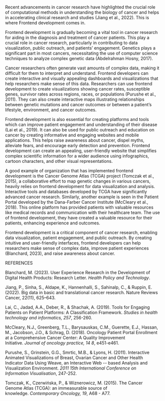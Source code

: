 Recent advancements in cancer research have highlighted the crucial role of computational methods in understanding the biology of cancer and helps in accelerating clinical research and studies (Jiang et al., 2022). This is where Frontend development comes in.

Frontend development is gradually becoming a vital tool in cancer research for aiding in the diagnosis and treatment of cancer patients. This play a crucial role in cancer research, particularly in contributing to data visualization, public outreach, and patients’ engagement. Genetics plays a significant part in most cancers, necessitating the use of computer science techniques to analyze complex genetic data (Abdelrahman Hosny, 2017).

Cancer researchers often generate vast amounts of complex data, making it difficult for them to interpret and understand. Frontend developers can create interactive and visually appealing dashboards and visualizations that help researchers make sense of this data. Researchers can use frontend development to create visualizations showing cancer rates, susceptible genes, survivor rates across regions, races, or populations (Purushe et al., 2011). They can also create interactive maps illustrating relationships between genetic mutations and cancer outcomes or between a patient’s lifestyle, environment, and cancer outcomes.

Frontend development is also essential for creating platforms and tools which can improve patient engagement and understanding of their disease (Lai et al., 2019). It can also be used for public outreach and education on cancer by creating informative and engaging websites and mobile applications. This helps raise awareness about cancer, dispel myths, alleviate fears, and encourage early detection and prevention. Frontend development can create an appealing, user-friendly website that simplifies complex scientific information for a wider audience using infographics, cartoon characters, and other visual representations.

A good example of organization that has implemented frontend development is the Cancer Genome Atlas (TCGA) project (Tomczak et al., 2015), a collaborative effort to map genetic changes in various cancers, heavily relies on frontend development for data visualization and analysis. Interactive tools and databases developed by TCGA have significantly advanced cancer research. Similarly, another example is seen in the Patient Portal developed by the Dana-Farber Cancer Institute (McCleary et al., 2018). This online platform has provided patients with valuable resources like medical records and communication with their healthcare team. The use of frontend development, they have created a valuable resource for their patients, enhancing experience and outcomes.

Frontend development is a critical component of cancer research, enabling data visualization, patient engagement, and public outreach. By creating intuitive and user-friendly interfaces, frontend developers can help researchers make sense of complex data, improve patient experiences (Blanchard, 2023), and raise awareness about cancer.

REFERENCES

Blanchard, M. (2023). User Experience Research in the Development of Digital Health Products: Research Letter. _Health Policy and Technology_.

Jiang, P., Sinha, S., Aldape, K., Hannenhalli, S., Sahinalp, C., & Ruppin, E. (2022). Big data in basic and translational cancer research. Nature Reviews Cancer, 22(11), 625–643.

Lai, C., Jadad, A.A., Deber, R., & Shachak, A. (2019). Tools for Engaging Patients on Patient Platforms: A Classification Framework. _Studies in health technology and informatics, 257_, 256-260.

McCleary, N.J., Greenberg, T.L., Barysauskas, C.M., Guerette, E.J., Hassan, M., Jacobson, J.O., & Schrag, D. (2018). Oncology Patient Portal Enrollment at a Comprehensive Cancer Center: A Quality Improvement Initiative. _Journal of oncology practice, 14 8_, e451-e461.

Purushe, S., Grinstein, G.G., Smrtic, M.B., & Lyons, H. (2011). Interactive Animated Visualizations of Breast, Ovarian Cancer and Other Health Indicator Data Using Weave, an Interactive Web -- based Analysis and Visualization Environment. _2011 15th International Conference on Information Visualisation_, 247-252.

Tomczak, K., Czerwińska, P., & Wiznerowicz, M. (2015). The Cancer Genome Atlas (TCGA): an immeasurable source of knowledge. _Contemporary Oncology, 19_, A68 - A77.
